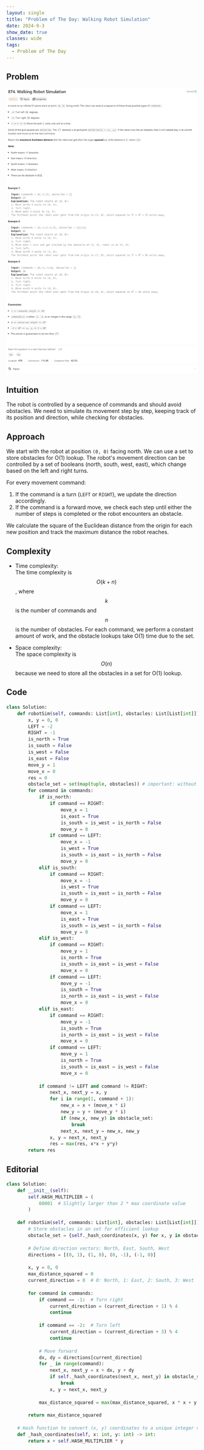 ```yaml
---
layout: single
title: "Problem of The Day: Walking Robot Simulation"
date: 2024-9-3
show_date: true
classes: wide
tags:
  - Problem of The Day
---
```


## Problem

![problem](/assets/images/2024-09-03_20-18-08-problem874.png)

## Intuition

<!-- Describe your first thoughts on how to solve this problem. -->

The robot is controlled by a sequence of commands and should avoid obstacles. We need to simulate its movement step by step, keeping track of its position and direction, while checking for obstacles.

## Approach

<!-- Describe your approach to solving the problem. -->

We start with the robot at position `(0, 0)` facing north. We can use a set to store obstacles for O(1) lookup. The robot's movement direction can be controlled by a set of booleans (north, south, west, east), which change based on the left and right turns.

For every movement command:

1. If the command is a turn (`LEFT` or `RIGHT`), we update the direction accordingly.
2. If the command is a forward move, we check each step until either the number of steps is completed or the robot encounters an obstacle.

We calculate the square of the Euclidean distance from the origin for each new position and track the maximum distance the robot reaches.

## Complexity

- Time complexity:  
  The time complexity is $$O(k + n)$$, where $$k$$ is the number of commands and $$n$$ is the number of obstacles. For each command, we perform a constant amount of work, and the obstacle lookups take O(1) time due to the set.

- Space complexity:  
  The space complexity is $$O(n)$$ because we need to store all the obstacles in a set for O(1) lookup.

## Code

```python
class Solution:
    def robotSim(self, commands: List[int], obstacles: List[List[int]]) -> int:
        x, y = 0, 0
        LEFT = -2
        RIGHT = -1
        is_north = True
        is_south = False
        is_west = False
        is_east = False
        move_y = 1
        move_x = 0
        res = 0
        obstacle_set = set(map(tuple, obstacles)) # important: without this we will get TLE
        for command in commands:
            if is_north:
                if command == RIGHT:
                    move_x = 1
                    is_east = True
                    is_south = is_west = is_north = False
                    move_y = 0
                if command == LEFT:
                    move_x = -1
                    is_west = True
                    is_south = is_east = is_north = False
                    move_y = 0
            elif is_south:
                if command == RIGHT:
                    move_x = -1
                    is_west = True
                    is_south = is_east = is_north = False
                    move_y = 0
                if command == LEFT:
                    move_x = 1
                    is_east = True
                    is_south = is_west = is_north = False
                    move_y = 0
            elif is_west:
                if command == RIGHT:
                    move_y = 1
                    is_north = True
                    is_south = is_east = is_west = False
                    move_x = 0
                if command == LEFT:
                    move_y = -1
                    is_south = True
                    is_north = is_east = is_west = False
                    move_x = 0
            elif is_east:
                if command == RIGHT:
                    move_y = -1
                    is_south = True
                    is_north = is_east = is_west = False
                    move_x = 0
                if command == LEFT:
                    move_y = 1
                    is_north = True
                    is_south = is_east = is_west = False
                    move_x = 0

            if command != LEFT and command != RIGHT:
                next_x, next_y = x, y
                for i in range(1, command + 1):
                    new_x = x + (move_x * i)
                    new_y = y + (move_y * i)
                    if (new_x, new_y) in obstacle_set:
                        break
                    next_x, next_y = new_x, new_y
                x, y = next_x, next_y
                res = max(res, x*x + y*y)
        return res
```

## Editorial

```python
class Solution:
    def __init__(self):
        self.HASH_MULTIPLIER = (
            60001  # Slightly larger than 2 * max coordinate value
        )

    def robotSim(self, commands: List[int], obstacles: List[List[int]]) -> int:
        # Store obstacles in an set for efficient lookup
        obstacle_set = {self._hash_coordinates(x, y) for x, y in obstacles}

        # Define direction vectors: North, East, South, West
        directions = [(0, 1), (1, 0), (0, -1), (-1, 0)]

        x, y = 0, 0
        max_distance_squared = 0
        current_direction = 0  # 0: North, 1: East, 2: South, 3: West

        for command in commands:
            if command == -1:  # Turn right
                current_direction = (current_direction + 1) % 4
                continue

            if command == -2:  # Turn left
                current_direction = (current_direction + 3) % 4
                continue

            # Move forward
            dx, dy = directions[current_direction]
            for _ in range(command):
                next_x, next_y = x + dx, y + dy
                if self._hash_coordinates(next_x, next_y) in obstacle_set:
                    break
                x, y = next_x, next_y

            max_distance_squared = max(max_distance_squared, x * x + y * y)

        return max_distance_squared

    # Hash function to convert (x, y) coordinates to a unique integer value
    def _hash_coordinates(self, x: int, y: int) -> int:
        return x + self.HASH_MULTIPLIER * y
```
